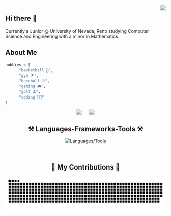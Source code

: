 <img align="right" src="https://visitor-badge.laobi.icu/badge?page_id=MattStanl3y.MattStanl3y"/>

## Hi there 👋

Currently a Junior @ University of Nevada, Reno studying Computer Science and Engineering with a minor in Mathematics.

## About Me

```py
hobbies = [
      "basketball 🏀",
      "gym 🏋️",
      "baseball ⚾️",
      "gaming 🎮",
      "golf ⛳️",
      "coding 👨‍💻"
]
```

<div align="center">
  <a href="mailto:MattStanley2389@gmail.com" style="text-decoration: none; margin-right: 10px;">
    <img src="https://img.shields.io/badge/Gmail-333333?style=for-the-badge&logo=gmail&logoColor=red" />
  </a>
  <a href="https://www.linkedin.com/in/matt-stanley-b027372a6/" target="_blank" style="text-decoration: none; margin-left: 10px;">
    <img src="https://img.shields.io/badge/LinkedIn-0077B5?style=for-the-badge&logo=linkedin&logoColor=white" />
  </a>
</div>

<h2 align="center">⚒️ Languages-Frameworks-Tools ⚒️</h2>
<p align="center">
  <a href="https://skillicons.dev">
    <img src="https://skillicons.dev/icons?i=python,c,cpp,html,css,js,nextjs,flask,git,github,vscode&theme=light" alt="Languages/Tools" />
  </a>
</p>

<br/>

<div align="center">
  <h2>🐍 My Contributions 🐍</h2>
  <img alt="snake eating my contributions" src="https://raw.githubusercontent.com/MattStanl3y/MattStanl3y/output/github-contribution-grid-snake.svg" />
  
  <br/>

</div>

<!--
<h2 align="center">⚡ Stats ⚡</h2>
<div align="center">
  <a href="https://git.io/streak-stats">
    <img src="https://streak-stats.demolab.com/?user=MattStanl3y&theme=dark&hide_border=false&background=0D1117&stroke=FFFFFF&ring=58A6FF&fire=FF4500&currStreakNum=58A6FF&sideNums=58A6FF&currStreakLabel=C9D1D9&sideLabels=C9D1D9&dates=C9D1D9" alt="GitHub Streak" />
  </a>
  <img src="https://github-readme-stats.vercel.app/api?username=MattStanl3y&hide_title=false&hide_rank=false&show_icons=true&include_all_commits=true&count_private=true&disable_animations=false&theme=dark&locale=en&hide_border=false&bg_color=0D1117&icon_color=FFFFFF&title_color=58A6FF&text_color=C9D1D9" height="175" alt="stats graph" />
  <img src="https://github-readme-stats.vercel.app/api/top-langs?username=MattStanl3y&locale=en&hide_title=false&layout=compact&card_width=350&langs_count=5&theme=dark&hide_border=false&bg_color=0D1117&icon_color=FFFFFF&title_color=58A6FF&text_color=C9D1D9" height="175" alt="languages graph" />
</div>
-->
